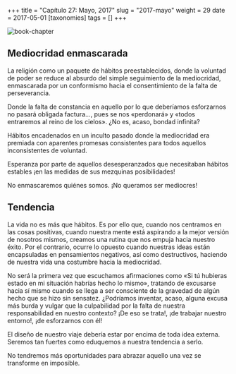 +++
title = "Capítulo 27: Mayo, 2017"
slug = "2017-mayo"
weight = 29
date = 2017-05-01
[taxonomies]
tags = []
+++

![book-chapter](/images/books/oeur/27.jpg)

## Mediocridad enmascarada

La religión como un paquete de hábitos preestablecidos, donde la voluntad de poder se reduce al absurdo del simple seguimiento de la mediocridad, enmascarada por un conformismo hacia el consentimiento de la falta de perseverancia.

Donde la falta de constancia en aquello por lo que deberíamos esforzarnos no pasará obligada factura…, pues se nos «perdonará» y «todos entraremos al reino de los cielos». ¿No es, acaso, bondad infinita?

Hábitos encadenados en un inculto pasado donde la mediocridad era premiada con aparentes promesas consistentes para todos aquellos inconsistentes de voluntad.

Esperanza por parte de aquellos desesperanzados que necesitaban hábitos estables ¡en las medidas de sus mezquinas posibilidades!

No enmascaremos quiénes somos. ¡No queramos ser mediocres!


## Tendencia

La vida no es más que hábitos. Es por ello que, cuando nos centramos en las cosas positivas, cuando nuestra mente está aspirando a la mejor versión de nosotros mismos, creamos una rutina que nos empuja hacia nuestro éxito.  Por el contrario, ocurre lo opuesto cuando nuestras ideas están encapsuladas en pensamientos negativos, así como destructivos, haciendo de nuestra vida una costumbre hacia la mediocridad.

No será la primera vez que escuchamos afirmaciones como «Si tú hubieras estado en mi situación habrías hecho lo mismo», tratando de excusarse hacia sí mismo cuando se llega a ser consciente de la gravedad de algún hecho que se hizo sin sensatez. ¿Podríamos inventar, acaso, alguna excusa más burda y vulgar que la culpabilidad por la falta de nuestra responsabilidad en nuestro contexto? ¡De eso se trata!, ¡de trabajar nuestro entorno!, ¡de esforzarnos con él!

El diseño de nuestro viaje debería estar por encima de toda idea externa. Seremos tan fuertes como eduquemos a nuestra tendencia a serlo.

No tendremos más oportunidades para abrazar aquello una vez se transforme en imposible. 
